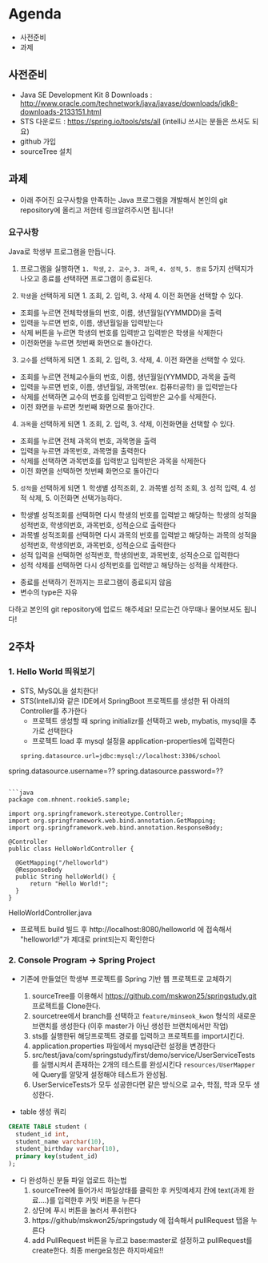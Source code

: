 # Agenda
* 사전준비
* 과제

## 사전준비

* Java SE Development Kit 8 Downloads : http://www.oracle.com/technetwork/java/javase/downloads/jdk8-downloads-2133151.html
* STS 다운로드 : https://spring.io/tools/sts/all
(intelliJ 쓰시는 분들은 쓰셔도 되요)
* github 가입
* sourceTree 설치

## 과제
* 아래 주어진 요구사항을 만족하는 Java 프로그램을 개발해서 본인의 git repository에 올리고 저한테 링크알려주시면 됩니다!

### 요구사항
Java로 학생부 프로그램을 만듭니다.

1. 프로그램을 실행하면 `1. 학생`, `2. 교수`, `3. 과목`, `4. 성적`, `5. 종료` 5가지 선택지가 나오고 종료를 선택하면 프로그램이 종료된다.

2. `학생`을 선택하게 되면 1. 조회, 2. 입력, 3. 삭제 4. 이전 화면을 선택할 수 있다.

  - 조회를 누르면 전체학생들의 번호, 이름, 생년월일(YYMMDD)을 출력
  - 입력을 누르면 번호, 이름, 생년월일을 입력받는다
  - 삭제 버튼을 누르면 학생의 번호를 입력받고 입력받은 학생을 삭제한다
  - 이전화면을 누르면 첫번째 화면으로 돌아간다.

3. `교수`를 선택하게 되면 1. 조회, 2. 입력, 3. 삭제, 4. 이전 화면을 선택할 수 있다.

  - 조회를 누르면 전체교수들의 번호, 이름, 생년월일(YYMMDD, 과목을 출력
  - 입력을 누르면 번호, 이름, 생년월일, 과목명(ex. 컴퓨터공학) 을 입력받는다
  - 삭제를 선택하면 교수의 번호를 입력받고 입력받은 교수를 삭제한다.
  - 이전 화면을 누르면 첫번째 화면으로 돌아간다.

4. `과목`을 선택하게 되면 1. 조회, 2. 입력, 3. 삭제, 이전화면을 선택할 수 있다.

  - 조회를 누르면 전체 과목의 번호, 과목명을 출력
  - 입력을 누르면 과목번호, 과목명을 출력한다
  - 삭제를 선택하면 과목번호를 입력받고 입력받은 과목을 삭제한다
  - 이전 화면을 선택하면 첫번째 화면으로 돌아간다

5. `성적`을 선택하게 되면 1. 학생별 성적조회, 2. 과목별 성적 조회, 3. 성적 입력, 4. 성적 삭제, 5. 이전화면 선택가능하다.

  - 학생별 성적조회를 선택하면 다시 학생의 번호를 입력받고 해당하는 학생의 성적을 성적번호, 학생의번호, 과목번호, 성적순으로 출력한다
  - 과목별 성적조회를 선택하면 다시 과목의 번호를 입력받고 해당하는 과목의 성적을 성적번호, 학생의번호, 과목번호, 성적순으로 출력한다
  - 성적 입력을 선택하면 성적번호, 학생의번호, 과목번호, 성적순으로 입력한다
  - 성적 삭제를 선택하면 다시 성적번호를 입력받고 해당하는 성적을 삭제한다.

* 종료를 선택하기 전까지는 프로그램이 종료되지 않음
* 변수의 type은 자유

다하고 본인의 git repository에 업로드 해주세요!
모르는건 아무때나 물어보셔도 됩니다!

## 2주차

### 1. Hello World 띄워보기
* STS, MySQL을 설치한다!
* STS(IntellJ)와 같은 IDE에서 SpringBoot 프로젝트를 생성한 뒤 아래의 Controller를 추가한다
  - 프로젝트 생성할 때 spring initializr를 선택하고 web, mybatis, mysql을 추가로 선택한다
  - 프로젝트 load 후 mysql 설정을 application-properties에 입력한다
  ```
  spring.datasource.url=jdbc:mysql://localhost:3306/school
spring.datasource.username=??
spring.datasource.password=??
  ```

```java
package com.nhnent.rookie5.sample;

import org.springframework.stereotype.Controller;
import org.springframework.web.bind.annotation.GetMapping;
import org.springframework.web.bind.annotation.ResponseBody;

@Controller
public class HelloWorldController {

    @GetMapping("/helloworld")
    @ResponseBody
    public String helloWorld() {
        return "Hello World!";
    }
}
```
HelloWorldController.java

* 프로젝트 build 빌드 후 http://localhost:8080/helloworld 에 접속해서 "helloworld!"가 제대로 print되는지 확인한다

### 2. Console Program -> Spring Project
* 기존에 만들었던 학생부 프로젝트를 Spring 기반 웹 프로젝트로 교체하기
  1. sourceTree를 이용해서 https://github.com/mskwon25/springstudy.git 프로젝트를 Clone한다.
  2. sourcetree에서 branch를 선택하고 `feature/minseok_kwon` 형식의 새로운 브랜치를 생성한다
  (이후 master가 아닌 생성한 브랜치에서만 작업)
  3. sts를 실행한뒤 해당프로젝트 경로를 입력하고 프로젝트를 import시킨다.
  4. application.properties 파일에서 mysql관련 설정을 변경한다
  5. src/test/java/com/springstudy/first/demo/service/UserServiceTests를 실행시켜서 존재하는 2개의 테스트를 완성시킨다
  `resources/UserMapper`에 Query를 알맞게 설정해야 테스트가 완성됨.
  6. UserServiceTests가 모두 성공한다면 같은 방식으로 교수, 학점, 학과 모두 생성한다.


* table 생성 쿼리
```sql
CREATE TABLE student (
  student_id int,
  student_name varchar(10),
  student_birthday varchar(10),
  primary key(student_id)
);
```

* 다 완성하신 분들 파일 업로드 하는법
  1. sourceTree에 들어가서 파일상태를 클릭한 후 커밋메세지 칸에
  text(과제 완료....)를 입력한후 커밋 버튼을 누른다
  2. 상단에 푸시 버튼을 눌러서 푸쉬한다
  3. https://github/mskwon25/springstudy 에 접속해서 pullRequest 탭을 누른다
  4. add PullRequest 버튼을 누르고 base:master로 설정하고 pullRequest를 create한다. 최종 merge요청은 하지마세요!!
